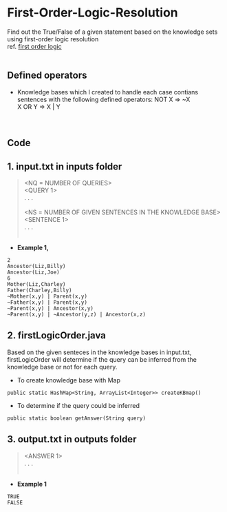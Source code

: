# First-Order-Logic-Resolution
Find out the True/False of a given statement based on the knowledge sets using first-order logic resolution<br />
ref. [first order logic](https://en.wikipedia.org/wiki/First-order_logic)
<br /><br />

## Defined operators
- Knowledge bases which I created to handle each case contians sentences with the following defined operators:
NOT X     =>     ~X<br />
X OR Y    =>     X | Y<br />
<br /><br />

## Code
## 1. input.txt in inputs folder
> <NQ = NUMBER OF QUERIES><br />
> <QUERY 1><br />
> . . .<br />
>  <QUERY NQ><br />
> <NS = NUMBER OF GIVEN SENTENCES IN THE KNOWLEDGE BASE><br />
> <SENTENCE 1><br />
> . . .<br />
> <SENTENCE NS><br />

- __Example 1,__
```
2
Ancestor(Liz,Billy)
Ancestor(Liz,Joe)
6
Mother(Liz,Charley)
Father(Charley,Billy)
~Mother(x,y) | Parent(x,y)
~Father(x,y) | Parent(x,y)
~Parent(x,y) | Ancestor(x,y)
~Parent(x,y) | ~Ancestor(y,z) | Ancestor(x,z)
```

## 2. firstLogicOrder.java
Based on the given senteces in the knowledge bases in input.txt, firstLogicOrder will determine if the query can be inferred from the knowledge base or not for each query.
- To create knowledge base with Map
```
public static HashMap<String, ArrayList<Integer>> createKBmap()
```
- To determine if the query could be inferred
```
public static boolean getAnswer(String query)
```

## 3. output.txt in outputs folder
> <ANSWER 1><br />
> . . .<br />
> <ANSWER NQ><br />

- __Example 1__ <br />
```
TRUE
FALSE
```
